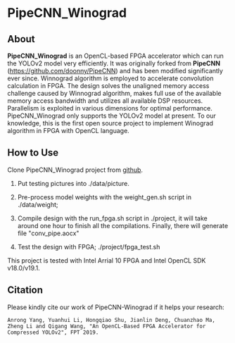 
# PipeCNN_Winograd

## About 

**PipeCNN_Winograd** is an OpenCL-based FPGA accelerator which can run the YOLOv2 model very efficiently. It was originally forked from **PipeCNN** (https://github.com/doonny/PipeCNN) and has been modified significantly ever since. Winnograd algorithm is employed to accelerate convolution calculation in FPGA. The design solves the unaligned memory access challenge caused by Winnograd algorithm, makes full use of the available memory access bandwidth and utilizes all available DSP resources. Parallelism is exploited in various dimensions for optimal performance. PipeCNN_Winograd only supports the YOLOv2 model at present. To our knowledge, this is the first open source project to implement Winograd algorithm in FPGA with OpenCL language.

## How to Use

Clone PipeCNN_Winograd project from [github](https://github.com/PipeCNN_Winograd). 
1) Put testing pictures into ./data/picture.

2) Pre-process model weights with the weight_gen.sh script in ./data/weight;

3) Compile design with the run_fpga.sh script in ./project, it will take around one hour to finish all the compilations. Finally, there will generate file "conv_pipe.aocx"

4) Test the design with FPGA;
        ./project/fpga_test.sh

This project is tested with Intel Arrial 10 FPGA and Intel OpenCL SDK v18.0/v19.1.

## Citation
Please kindly cite our work of PipeCNN-Winograd if it helps your research:
```
Anrong Yang, Yuanhui Li, Hongqiao Shu, Jianlin Deng, Chuanzhao Ma, Zheng Li and Qigang Wang, "An OpenCL-Based FPGA Accelerator for Compressed YOLOv2", FPT 2019.
```

